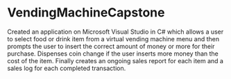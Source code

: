 # VendingMachineCapstone
Created an application on Microsoft Visual Studio in C# which allows a user to select food or drink item from a virtual vending machine menu and then prompts the user to insert the correct amount of money or more for their purchase. Dispenses coin change if the user inserts more money than the cost of the item. Finally creates an ongoing sales report for each item and a sales log for each completed transaction.
